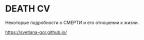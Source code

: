 # DEATH CV

Некоторые подробности о СМЕРТИ и его отношении к жизни.

https://svetlana-gor.github.io/
